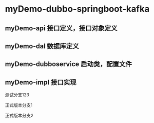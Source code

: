 # myDemo-dubbo-springboot-kafka

## myDemo-api 接口定义，接口对象定义


## myDemo-dal 数据库定义


## myDemo-dubboservice 启动类，配置文件


## myDemo-impl 接口实现

测试分支123

正式版本分支1

正式版本分支2